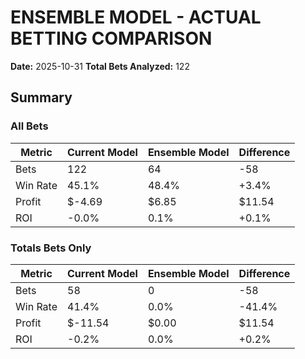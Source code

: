 # ENSEMBLE MODEL - ACTUAL BETTING COMPARISON

**Date:** 2025-10-31
**Total Bets Analyzed:** 122

## Summary

### All Bets

| Metric | Current Model | Ensemble Model | Difference |
|--------|---------------|----------------|------------|
| Bets | 122 | 64 | -58 |
| Win Rate | 45.1% | 48.4% | +3.4% |
| Profit | $-4.69 | $6.85 | $11.54 |
| ROI | -0.0% | 0.1% | +0.1% |

### Totals Bets Only

| Metric | Current Model | Ensemble Model | Difference |
|--------|---------------|----------------|------------|
| Bets | 58 | 0 | -58 |
| Win Rate | 41.4% | 0.0% | -41.4% |
| Profit | $-11.54 | $0.00 | $11.54 |
| ROI | -0.2% | 0.0% | +0.2% |

